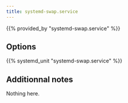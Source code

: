 ```yaml
---
title: systemd-swap.service
---
```


{{% provided_by "systemd-swap.service" %}}

## Options

{{% systemd_unit "systemd-swap.service" %}}

## Additionnal notes

Nothing here.